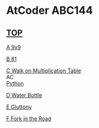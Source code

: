 # AtCoder ABC144  

## [TOP](https://atcoder.jp/contests/abc144)  

[A 9x9](https://atcoder.jp/contests/abc144/tasks/abc144_a)   

[](https://atcoder.jp/contests/abc144/submissions/)  

[B 81](https://atcoder.jp/contests/abc144/tasks/abc144_b)   

[](https://atcoder.jp/contests/abc144/submissions/)  

[C Walk on Multiplication Table](https://atcoder.jp/contests/abc144/tasks/abc144_c)   
AC  
[Python](https://atcoder.jp/contests/abc144/submissions/15729785)  

[D Water Bottle](https://atcoder.jp/contests/abc144/tasks/abc144_d)   

[](https://atcoder.jp/contests/abc144/submissions/)  

[E Gluttony](https://atcoder.jp/contests/abc144/tasks/abc144_e)   

[](https://atcoder.jp/contests/abc144/submissions/)  

[F Fork in the Road](https://atcoder.jp/contests/abc144/tasks/abc144_f)   

[](https://atcoder.jp/contests/abc144/submissions/)  

